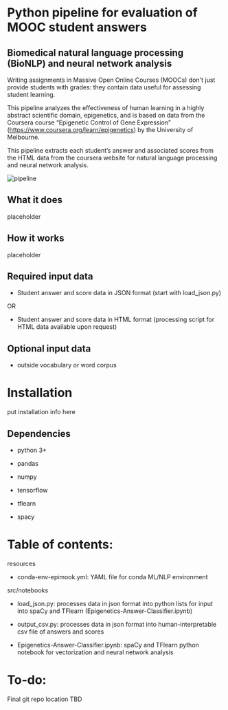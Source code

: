 # Python pipeline for evaluation of MOOC student answers
## Biomedical natural language processing (BioNLP) and neural network analysis

Writing assignments in Massive Open Online Courses (MOOCs) don't just provide students with grades: they contain data useful for assessing student learning.

This pipeline analyzes the effectiveness of human learning in a highly abstract scientific domain, epigenetics, and is based on data from the Coursera course “Epigenetic Control of Gene Expression” (https://www.coursera.org/learn/epigenetics) by the University of Melbourne.

This pipeline extracts each student’s answer and associated scores from the HTML data from the coursera website for natural language processing and neural network analysis.

![pipeline](https://biof-git.colorado.edu/hackathon/epigenetics_mooc/blob/ada932bd749486f035e9f8fce19177d46642ac0b/Epigenetics_MOOC_5_24_17_pipeline.png)


## What it does

placeholder

## How it works

placeholder

## Required input data

* Student answer and score data in JSON format (start with load_json.py)

OR

* Student answer and score data in HTML format (processing script for HTML data available upon request)

## Optional input data

* outside vocabulary or word corpus

# Installation

put installation info here

## Dependencies
* python 3+

* pandas

* numpy

* tensorflow

* tflearn

* spacy


# Table of contents:

resources

* conda-env-epimook.yml: YAML file for conda ML/NLP environment

src/notebooks	

* load_json.py: processes data in json format into python lists for input into spaCy and TFlearn (Epigenetics-Answer-Classifier.ipynb)

* output_csv.py: processes data in json format into human-interpretable csv file of answers and scores

* Epigenetics-Answer-Classifier.ipynb: spaCy and TFlearn python notebook for vectorization and neural network analysis



# To-do:
Final git repo location TBD
 